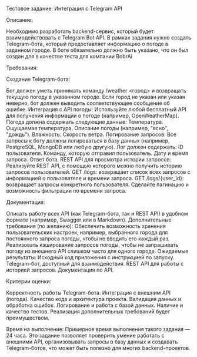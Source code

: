 Тестовое задание: Интеграция с Telegram API


Описание:


Необходимо разработать backend-сервис, который будет взаимодействовать с Telegram Bot API. В рамках задания нужно создать Telegram-бота, который предоставляет информацию о погоде в заданном городе. В боте обязательно должно быть указано, что он был создан для в качестве теста для компании BobrAi

Требования:

Создание Telegram-бота:

Бот должен уметь принимать команду /weather <город> и возвращать текущую погоду в указанном городе.
Если город не указан или указан неверно, бот должен выводить соответствующее сообщение об ошибке.
Интеграция с API погоды:
Используйте любой бесплатный API для получения информации о погоде (например, OpenWeatherMap).
Погода должна содержать следующие данные:
Температура.
Ощущаемая температура.
Описание погоды (например, "ясно", "дождь").
Влажность.
Скорость ветра.
Логирование запросов:
Все запросы к боту должны логироваться в базу данных (например, PostgreSQL, MongoDB или любую другую).
Лог должен содержать:
ID пользователя.
Команду, которую отправил пользователь.
Дату и время запроса.
Ответ бота.
REST API для просмотра истории запросов:
Реализуйте REST API, с помощью которого можно получить историю запросов пользователей.
GET /logs: возвращает список всех запросов с информацией о пользователе и времени запроса.
GET /logs/{user_id}: возвращает запросы конкретного пользователя.
Сделайте пагинацию и возможность фильтрации по времени запроса.

Документация:

Описать работу всех API (как Telegram-бота, так и REST API) в удобном формате (например, Swagger или в Markdown).
Дополнительные требования (по желанию):
Обеспечить возможность хранения пользовательских настроек, например, выбранного города для постоянного запроса погоды, чтобы не вводить его каждый раз.
Реализовать кэширование запросов погоды, чтобы не запрашивать погоду из внешнего API слишком часто для одного города.
Ожидаемые результаты:
Исходный код приложения с инструкцией по запуску.
Telegram-бот, доступный для взаимодействия.
REST API для работы с историей запросов.
Документация по API.

Критерии оценки:

Корректность работы Telegram-бота.
Интеграция с внешним API (погода).
Качество кода и архитектура проекта.
Валидация данных и обработка ошибок.
Логирование и работа с базой данных.
Наличие и качество тестов.
Реализация дополнительных требований будет преимуществом.

Время на выполнение:
Примерное время выполнения такого задания — 24 часа.
Это задание позволяет проверить умение работать с внешними API, организовывать запросы в базу данных и создавать Telegram-ботов, что может быть полезно для многих backend-проектов.
